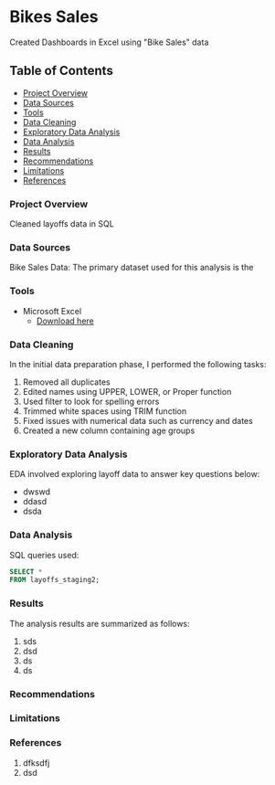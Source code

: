# Bikes Sales
Created Dashboards in Excel using "Bike Sales" data

## Table of Contents

- [Project Overview](#project-overview)
- [Data Sources](#data-sources)
- [Tools](#tools)
- [Data Cleaning](#data-cleaning)
- [Exploratory Data Analysis](#exploratory-data-analysis)
- [Data Analysis](#data-analysis)
- [Results](#results)
- [Recommendations](#recommendations)
- [Limitations](#limitations)
- [References](#references)


### Project Overview

Cleaned layoffs data in SQL

### Data Sources

Bike Sales Data: The primary dataset used for this analysis is the 


### Tools

- Microsoft Excel
  - [Download here](https://www.microsoft.com/en-us/microsoft-365/excel)

### Data Cleaning

In the initial data preparation phase, I performed the following tasks: 
1. Removed all duplicates
2. Edited names using UPPER, LOWER, or Proper function
3. Used filter to look for spelling errors
4. Trimmed white spaces using TRIM function
5. Fixed issues with numerical data such as currency and dates
6. Created a new column containing age groups

### Exploratory Data Analysis

EDA involved exploring layoff data to answer key questions below:

- dwswd
- ddasd
- dsda


### Data Analysis

SQL queries used:

```sql
SELECT *
FROM layoffs_staging2;
```

### Results

The analysis results are summarized as follows:
1. sds
2. dsd
3. ds
4. ds

### Recommendations

### Limitations

### References

1. dfksdfj
2. dsd
